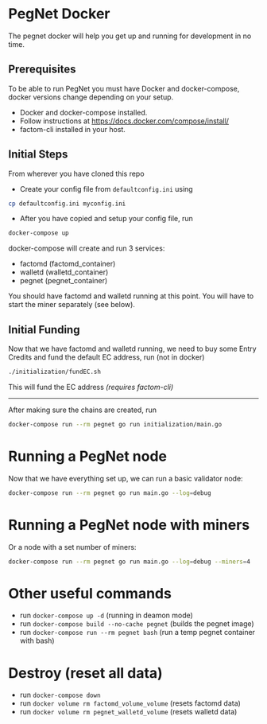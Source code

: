 # PegNet Docker

The pegnet docker will help you get up and running for development in no time.

## Prerequisites
To be able to run PegNet you must have Docker and docker-compose, docker versions change depending on your setup.
- Docker and docker-compose installed.
- Follow instructions at https://docs.docker.com/compose/install/
- factom-cli installed in your host.

## Initial Steps
From wherever you have cloned this repo

- Create your config file from `defaultconfig.ini` using

```bash
cp defaultconfig.ini myconfig.ini
```

- After you have copied and setup your config file, run

```bash
docker-compose up
```

docker-compose will create and run 3 services:
- factomd (factomd_container)
- walletd (walletd_container)
- pegnet (pegnet_container)

You should have factomd and walletd running at this point. You will have to start the miner separately (see below).

## Initial Funding
Now that we have factomd and walletd running, we need to buy some Entry Credits and fund the default EC address, run (not in docker)

```bash
./initialization/fundEC.sh
```

This will fund the EC address *(requires factom-cli)*

---

After making sure the chains are created, run

```bash
docker-compose run --rm pegnet go run initialization/main.go
```

# Running a PegNet node
Now that we have everything set up, we can run a basic validator node:

```bash
docker-compose run --rm pegnet go run main.go --log=debug
```

# Running a PegNet node with miners
Or a node with a set number of miners:

```bash
docker-compose run --rm pegnet go run main.go --log=debug --miners=4
```

# Other useful commands
- run `docker-compose up -d` (running in deamon mode)
- run `docker-compose build --no-cache pegnet` (builds the pegnet image) 
- run `docker-compose run --rm pegnet bash` (run a temp pegnet container with bash)

# Destroy (reset all data)
- run `docker-compose down`
- run `docker volume rm factomd_volume_volume` (resets factomd data)
- run `docker volume rm pegnet_walletd_volume` (resets walletd data)
